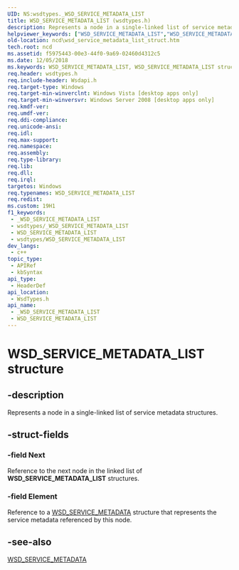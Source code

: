 ```yaml
---
UID: NS:wsdtypes._WSD_SERVICE_METADATA_LIST
title: WSD_SERVICE_METADATA_LIST (wsdtypes.h)
description: Represents a node in a single-linked list of service metadata structures.
helpviewer_keywords: ["WSD_SERVICE_METADATA_LIST","WSD_SERVICE_METADATA_LIST structure","ncd.wsd_service_metadata_list_struct","wsdtypes/WSD_SERVICE_METADATA_LIST"]
old-location: ncd\wsd_service_metadata_list_struct.htm
tech.root: ncd
ms.assetid: f5975443-00e3-44f0-9a69-02460d4312c5
ms.date: 12/05/2018
ms.keywords: WSD_SERVICE_METADATA_LIST, WSD_SERVICE_METADATA_LIST structure, ncd.wsd_service_metadata_list_struct, wsdtypes/WSD_SERVICE_METADATA_LIST
req.header: wsdtypes.h
req.include-header: Wsdapi.h
req.target-type: Windows
req.target-min-winverclnt: Windows Vista [desktop apps only]
req.target-min-winversvr: Windows Server 2008 [desktop apps only]
req.kmdf-ver: 
req.umdf-ver: 
req.ddi-compliance: 
req.unicode-ansi: 
req.idl: 
req.max-support: 
req.namespace: 
req.assembly: 
req.type-library: 
req.lib: 
req.dll: 
req.irql: 
targetos: Windows
req.typenames: WSD_SERVICE_METADATA_LIST
req.redist: 
ms.custom: 19H1
f1_keywords:
 - _WSD_SERVICE_METADATA_LIST
 - wsdtypes/_WSD_SERVICE_METADATA_LIST
 - WSD_SERVICE_METADATA_LIST
 - wsdtypes/WSD_SERVICE_METADATA_LIST
dev_langs:
 - c++
topic_type:
 - APIRef
 - kbSyntax
api_type:
 - HeaderDef
api_location:
 - WsdTypes.h
api_name:
 - _WSD_SERVICE_METADATA_LIST
 - WSD_SERVICE_METADATA_LIST
---
```


# WSD_SERVICE_METADATA_LIST structure


## -description

Represents a node in a single-linked list of service metadata structures.

## -struct-fields

### -field Next

Reference to the next node in the linked list of <b>WSD_SERVICE_METADATA_LIST</b> structures.

### -field Element

Reference to a <a href="/windows/desktop/api/wsdtypes/ns-wsdtypes-wsd_service_metadata">WSD_SERVICE_METADATA</a> structure that represents the service metadata referenced by this node.

## -see-also

<a href="/windows/desktop/api/wsdtypes/ns-wsdtypes-wsd_service_metadata">WSD_SERVICE_METADATA</a>

